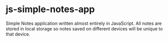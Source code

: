# js-simple-notes-app
Simple Notes application written almost entirely in JavaScript.  All notes are stored in local storage so notes saved on different devices will be unique to that device.
